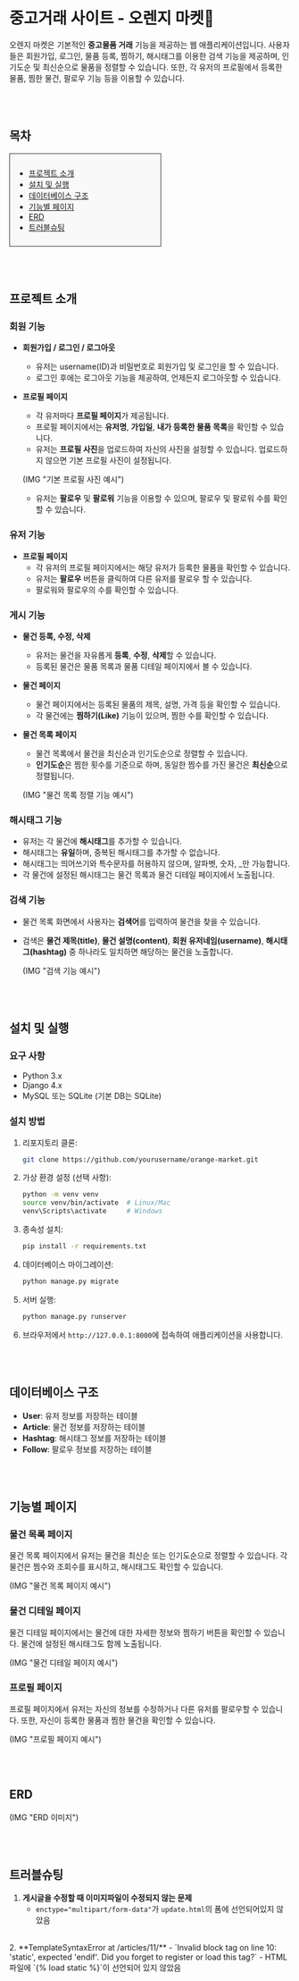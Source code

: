 # 중고거래 사이트 - 오렌지 마켓🍊
오렌지 마켓은 기본적인 **중고물품 거래** 기능을 제공하는 웹 애플리케이션입니다. 사용자들은 회원가입, 로그인, 물품 등록, 찜하기, 해시태그를 이용한 검색 기능을 제공하며, 인기도순 및 최신순으로 물품을 정렬할 수 있습니다. 또한, 각 유저의 프로필에서 등록한 물품, 찜한 물건, 팔로우 기능 등을 이용할 수 있습니다.

<br><br>

## 목차
<div style="border: 1px solid #333; padding: 10px; background-color: #f9f9f9; width: 250px;">

- [프로젝트 소개](#프로젝트-소개)
- [설치 및 실행](#설치-및-실행)
- [데이터베이스 구조](#데이터베이스-구조)
- [기능별 페이지](#기능별-페이지)
- [ERD](#ERD)
- [트러블슈팅](#트러블슈팅)

</div>

<br><br>

## 프로젝트 소개

### 회원 기능

- **회원가입 / 로그인 / 로그아웃**
    - 유저는 username(ID)과 비밀번호로 회원가입 및 로그인을 할 수 있습니다.
    - 로그인 후에는 로그아웃 기능을 제공하여, 언제든지 로그아웃할 수 있습니다.

- **프로필 페이지**
    - 각 유저마다 **프로필 페이지**가 제공됩니다.
    - 프로필 페이지에서는 **유저명**, **가입일**, **내가 등록한 물품 목록**을 확인할 수 있습니다.
    - 유저는 **프로필 사진**을 업로드하여 자신의 사진을 설정할 수 있습니다. 업로드하지 않으면 기본 프로필 사진이 설정됩니다.

    (IMG "기본 프로필 사진 예시")

    - 유저는 **팔로우** 및 **팔로워** 기능을 이용할 수 있으며, 팔로우 및 팔로워 수를 확인할 수 있습니다.

### 유저 기능

- **프로필 페이지**
    - 각 유저의 프로필 페이지에서는 해당 유저가 등록한 물품을 확인할 수 있습니다.
    - 유저는 **팔로우** 버튼을 클릭하여 다른 유저를 팔로우 할 수 있습니다.
    - 팔로워와 팔로우의 수를 확인할 수 있습니다.

### 게시 기능

- **물건 등록, 수정, 삭제**
    - 유저는 물건을 자유롭게 **등록**, **수정**, **삭제**할 수 있습니다.
    - 등록된 물건은 물품 목록과 물품 디테일 페이지에서 볼 수 있습니다.

- **물건 페이지**
    - 물건 페이지에서는 등록된 물품의 제목, 설명, 가격 등을 확인할 수 있습니다.
    - 각 물건에는 **찜하기(Like)** 기능이 있으며, 찜한 수를 확인할 수 있습니다.

- **물건 목록 페이지**
    - 물건 목록에서 물건을 최신순과 인기도순으로 정렬할 수 있습니다.
    - **인기도순**은 찜한 횟수를 기준으로 하며, 동일한 찜수를 가진 물건은 **최신순**으로 정렬됩니다.

    (IMG "물건 목록 정렬 기능 예시")

### 해시태그 기능

- 유저는 각 물건에 **해시태그**를 추가할 수 있습니다.
- 해시태그는 **유일**하며, 중복된 해시태그를 추가할 수 없습니다.
- 해시태그는 띄어쓰기와 특수문자를 허용하지 않으며, 알파벳, 숫자, _만 가능합니다.
- 각 물건에 설정된 해시태그는 물건 목록과 물건 디테일 페이지에서 노출됩니다.

### 검색 기능

- 물건 목록 화면에서 사용자는 **검색어**를 입력하여 물건을 찾을 수 있습니다.
- 검색은 **물건 제목(title)**, **물건 설명(content)**, **회원 유저네임(username)**, **해시태그(hashtag)** 중 하나라도 일치하면 해당하는 물건을 노출합니다.

    (IMG "검색 기능 예시")

<br><br>

## 설치 및 실행

### 요구 사항

- Python 3.x
- Django 4.x
- MySQL 또는 SQLite (기본 DB는 SQLite)

### 설치 방법

1. 리포지토리 클론:

    ```bash
    git clone https://github.com/yourusername/orange-market.git
    ```

2. 가상 환경 설정 (선택 사항):

    ```bash
    python -m venv venv
    source venv/bin/activate  # Linux/Mac
    venv\Scripts\activate     # Windows
    ```

3. 종속성 설치:

    ```bash
    pip install -r requirements.txt
    ```

4. 데이터베이스 마이그레이션:

    ```bash
    python manage.py migrate
    ```

5. 서버 실행:

    ```bash
    python manage.py runserver
    ```

6. 브라우저에서 `http://127.0.0.1:8000`에 접속하여 애플리케이션을 사용합니다.

<br><br>

## 데이터베이스 구조

- **User**: 유저 정보를 저장하는 테이블
- **Article**: 물건 정보를 저장하는 테이블
- **Hashtag**: 해시태그 정보를 저장하는 테이블
- **Follow**: 팔로우 정보를 저장하는 테이블

<br><br>

## 기능별 페이지

### 물건 목록 페이지

물건 목록 페이지에서 유저는 물건을 최신순 또는 인기도순으로 정렬할 수 있습니다. 각 물건은 찜수와 조회수를 표시하고, 해시태그도 확인할 수 있습니다.

(IMG "물건 목록 페이지 예시")

### 물건 디테일 페이지

물건 디테일 페이지에서는 물건에 대한 자세한 정보와 찜하기 버튼을 확인할 수 있습니다. 물건에 설정된 해시태그도 함께 노출됩니다.

(IMG "물건 디테일 페이지 예시")

### 프로필 페이지

프로필 페이지에서 유저는 자신의 정보를 수정하거나 다른 유저를 팔로우할 수 있습니다. 또한, 자신이 등록한 물품과 찜한 물건을 확인할 수 있습니다.

(IMG "프로필 페이지 예시")

<br><br>

## ERD

(IMG "ERD 이미지")

<br><br>

## 트러블슈팅

1. **게시글을 수정할 때 이미지파일이 수정되지 않는 문제**
    - `enctype="multipart/form-data"`가 `update.html`의 폼에 선언되어있지 않았음
<br>
2. **TemplateSyntaxError at /articles/11/**
    - `Invalid block tag on line 10: 'static', expected 'endif'. Did you forget to register or load this tag?`
    - HTML 파일에 `{% load static %}`이 선언되어 있지 않았음
